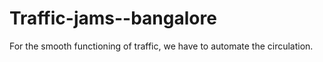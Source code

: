 # Traffic-jams--bangalore

For the smooth functioning of traffic, we have to automate the circulation.
